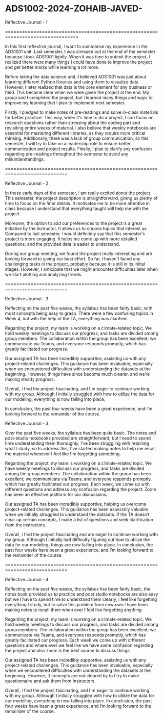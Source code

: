 # ADS1002-2024-ZOHAIB-JAVED-

Reflective Journal - 1

================================================================================

In this first reflective journal, I want to summarise my experience in the ADS1001 unit. Last semester, I was stressed out  at the end of the semester because I took ADS1001 lightly. When it was time to submit the project, I realized there were many things I could have done to improve the project and get better marks while learning a lot more.

Before taking the data science unit, I believed ADS1001 was just about learning different Python libraries and using them to visualize data. However, I later realized that data is the core element for any business or field. This became clear when we were given the project at the end. My group and I completed the project, but I learned many things and ways to improve my learning that I plan to implement next semester.

Firstly, I pledged to make notes of pre-readings and solve in-class materials for better practice. This way, when it's time to do a project, I can focus on research questions rather than stressing about the coding part and revisiting entire weeks of material. I also believe that weekly notebooks are essential for mastering different libraries, as they require more critical thinking. Additionally, there was a lack of group communication, so this semester, I will try to take on a leadership role to ensure better communication and project results. 
Finally, I plan to clarify any confusion regarding pre-readings throughout the semester to avoid any misunderstandings.

============================================================================

Reflective Journal - 2

In these early days of the semester, I am really excited about the project. This semester, the project description is straightforward, giving us plenty of time to focus on the finer details. It motivates me to be more attentive in class because I understand that everything taught will help me with the project.

Moreover, the option to add our preferences to the project is a great initiative by the instructor. It allows us to choose topics that interest us. Compared to last semester, I would definitely say that this semester's project is more engaging. It helps me come up with more detailed questions, and the provided data is easier to understand.

During our group meeting, we found the project really interesting and are looking forward to giving our best effort. So far, I haven't faced any challenging tasks in the project, probably because it is still in its initial stages. However, I anticipate that we might encounter difficulties later when we start plotting and analyzing trends.


============================================================================


Reflective Journal - 3

Reflecting on the past five weeks, the syllabus has been fairly basic, with most concepts being easy to grasp. There were a few confusing topics in Week 4, but with the help of the TA, everything was clarified.

Regarding the project, my team is working on a climate-related topic. We hold weekly meetings to discuss our progress, and tasks are divided among group members. The collaboration within the group has been excellent; we communicate via Teams, and everyone responds promptly, which has greatly facilitated our progress.

Our assigned TA has been incredibly supportive, assisting us with any project-related challenges. This guidance has been invaluable, especially when we encountered difficulties with understanding the datasets at the beginning. However, things have since become much clearer, and we’re making steady progress.

Overall, I find the project fascinating, and I'm eager to continue working with my group. Although I initially struggled with how to utilize the data for our modeling, everything is now falling into place.

In conclusion, the past four weeks have been a great experience, and I’m looking forward to the remainder of the course.





Reflective Journal - 3

Over the past five weeks, the syllabus has been quite basic. The notes and post-studio notebooks provided are straightforward, but I need to spend time understanding them thoroughly. I've been struggling with retaining what I study, so to address this, I’ve started making notes to help me recall the material whenever I feel like I'm forgetting something.

Regarding the project, my team is working on a climate-related topic. We have weekly meetings to discuss our progress, and tasks are divided among the group members. The collaboration within the group has been excellent; we communicate via Teams, and everyone responds promptly, which has greatly facilitated our progress. Each week, we come up with different questions and address any confusion regarding the project. Zoom has been an effective platform for our discussions.

Our assigned TA has been incredibly supportive, helping us overcome project-related challenges. This guidance has been especially valuable when we initially struggled to understand the datasets. If the TA doesn’t clear up certain concepts, I make a list of questions and seek clarification from the instructors.

Overall, I find the project fascinating and am eager to continue working with my group. Although I initially had difficulty figuring out how to utilize the data for our modeling, things are now falling into place. In conclusion, the past four weeks have been a great experience, and I’m looking forward to the remainder of the course.


============================================================================


Reflective Journal - 4

Reflecting on the past five weeks, the syllabus has been fairly basic, the notes book provided us tp practice and post studio notebooks are also easy but we I have to spend time to understand them clearly, I feel like forgetting everything I study, but to solve this problem from now own I have been making notes to recall them when ever I feel like forgetting anything

Regarding the project, my team is working on a climate-related topic. We hold weekly meetings to discuss our progress, and tasks are divided among group members. The collaboration within the group has been excellent; we communicate via Teams, and everyone responds promptly, which has greatly facilitated our progress. Each week we come up with different questions and where ever we feel like we have some confusion regarding the project and also zoom is the best source to discuss things 

Our assigned TA has been incredibly supportive, assisting us with any project-related challenges. This guidance has been invaluable, especially when we encountered difficulties with understanding the datasets at the beginning. However, if concepts are not cleared by ta I try to make questionnaire and ask them from Instructors 

Overall, I find the project fascinating, and I'm eager to continue working with my group. Although I initially struggled with how to utilize the data for our modeling, everything is now falling into place.
In conclusion, the past four weeks have been a great experience, and I’m looking forward to the remainder of the course.


